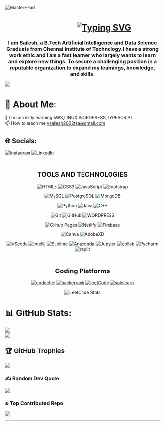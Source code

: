 ![MasterHead](https://miro.medium.com/v2/resize:fit:1000/1*aYo7IrzJ4XJ-aENpk7iKxg.png)
<h1 align="center">&emsp;&emsp;&emsp;&emsp;&emsp;<a href="https://git.io/typing-svg"><img src="https://readme-typing-svg.demolab.com?font=Fira+Code&pause=1000&random=false&width=435&lines=Hi+%F0%9F%91%8B%2C+I'm+Sailesh+V" alt="Typing SVG" /></a></h1>
<h3 align="center">I am Sailesh, a B.Tech Artificial Intelligence and Data Science Graduate from Chennai Institute of Technology.I have a strong work ethic and I am a fast learner who largely wants to learn and explore new things. To secure a challenging position in a reputable organization to expand my learnings, knowledge, and skills.</h3>
     
[![](https://visitcount.itsvg.in/api?id=Saileshthedon&icon=4&color=6)](https://visitcount.itsvg.in)

# 💫 About Me:
🌱 I’m currently learning AWS,LINUX,WORDPRESS,TYPESCRIPT<br>📫 How to reach me vsailesh2002tsa@gmail.com<br>

## 🌐 Socials:
[![Instagram](https://img.shields.io/badge/Instagram-%23E4405F.svg?logo=Instagram&logoColor=white)](https://instagram.com/saileshv2002) [![LinkedIn](https://img.shields.io/badge/LinkedIn-%230077B5.svg?logo=linkedin&logoColor=white)](https://www.linkedin.com/in/v-sailesh-566524204/) 

<h2 align="center" style="margin-top: 50px;">TOOLS AND TECHNOLOGIES</h2>
  <div align="center">
  <div>

  ![HTML5](https://img.shields.io/badge/html5-%23E34F26.svg?style=for-the-badge&logo=html5&logoColor=white)
  ![CSS3](https://img.shields.io/badge/css3-%231572B6.svg?style=for-the-badge&logo=css3&logoColor=white)
  ![JavaScript](https://img.shields.io/badge/javascript-%23323330.svg?style=for-the-badge&logo=javascript&logoColor=%23F7DF1E)
  ![Bootstrap](https://img.shields.io/badge/bootstrap-%23563D7C.svg?style=for-the-badge&logo=bootstrap&logoColor=white)
  </div>
  <div>

  ![MySQL](https://img.shields.io/badge/mysql-%2300f.svg?style=for-the-badge&logo=mysql&logoColor=white)
  ![PostgreSQL](https://img.shields.io/badge/Postgresql-30658c?style=for-the-badge&logo=postgresql&logoColor=white)
  ![MongoDB](https://img.shields.io/badge/MongoDB-4EA94B?style=for-the-badge&logo=mongodb&logoColor=white)
</div>
<div>

  ![Python](https://img.shields.io/badge/python-3670A0?style=for-the-badge&logo=python&logoColor=ffdd54)
  ![Java](https://img.shields.io/badge/java-%23ED8B00.svg?style=for-the-badge&logo=openjdk&logoColor=white)
  ![C++](https://img.shields.io/badge/c++-%2300599C.svg?style=for-the-badge&logo=c%2B%2B&logoColor=white)

</div>
<div>

  ![Git](https://img.shields.io/badge/git-%23F05033.svg?style=for-the-badge&logo=git&logoColor=white)
  ![GitHub](https://img.shields.io/badge/github-%23121011.svg?style=for-the-badge&logo=github&logoColor=white)
  ![WORDPRESS](https://img.shields.io/badge/Wordpress-21759B?style=for-the-badge&logo=wordpress&logoColor=white)
  
</div>

<div>
     
 ![Github Pages](https://img.shields.io/badge/github%20pages-121013?style=for-the-badge&logo=github&logoColor=white)
 ![Netlify](https://img.shields.io/badge/netlify-%23000000.svg?style=for-the-badge&logo=netlify&logoColor=#00C7B7)
 ![Firebase](https://img.shields.io/badge/firebase-%23039BE5.svg?style=for-the-badge&logo=firebase)

</div>

<div>
     
 ![Canva](https://img.shields.io/badge/Canva-%2300C4CC.svg?&style=for-the-badge&logo=Canva&logoColor=white)
 ![AdobeXD](https://img.shields.io/badge/Adobe%20XD-470137?style=for-the-badge&logo=Adobe%20XD&logoColor=#FF61F6)

</div>




<div>

![VScode](https://img.shields.io/badge/VSCode-0078D4?style=for-the-badge&logo=visual%20studio%20code&logoColor=white)
 ![Intellij](https://img.shields.io/badge/IntelliJ_IDEA-000000.svg?style=for-the-badge&logo=intellij-idea&logoColor=white)
![Sublime](https://img.shields.io/badge/sublime_text-%23575757.svg?&style=for-the-badge&logo=sublime-text&logoColor=important)
![Anaconda](https://img.shields.io/badge/conda-342B029.svg?&style=for-the-badge&logo=anaconda&logoColor=white)
![Jupyter](https://img.shields.io/badge/Jupyter-F37626.svg?&style=for-the-badge&logo=Jupyter&logoColor=white)
 ![collab](https://img.shields.io/badge/Colab-F9AB00?style=for-the-badge&logo=googlecolab&color=525252)
![Pycharm](https://img.shields.io/badge/PyCharm-000000.svg?&style=for-the-badge&logo=PyCharm&logoColor=white)
![replit](https://img.shields.io/badge/replit-667881?style=for-the-badge&logo=replit&logoColor=white)

</div>
</div>

<h2 align="center" style="margin-top: 50px;">Coding Platforms</h2>
<div align="center">

 [![codechef](https://img.shields.io/badge/Codechef-%23B92B27.svg?&style=for-the-badge&logo=Codechef&logoColor=white)](https://www.codechef.com/users/saileshvaids)
 [![hackerrank](https://img.shields.io/badge/-Hackerrank-2EC866?style=for-the-badge&logo=HackerRank&logoColor=white)](https://www.hackerrank.com/profile/saileshv_aids1)
[![leetCode](https://img.shields.io/badge/-LeetCode-FFA116?style=for-the-badge&logo=LeetCode&logoColor=black)](https://leetcode.com/u/Sailesh_V/)
[![sololearn](https://img.shields.io/badge/-Sololearn-3a464b?style=for-the-badge&logo=Sololearn&logoColor=white)](https://www.sololearn.com/en/profile/27669874)

</div>

<p align="center">
  <img src="https://leetcard.jacoblin.cool/Sailesh_V?theme=dark&font=Anek%20Kannada&ext=heatmap" alt="LeetCode Stats">
</p>

# 📊 GitHub Stats:

![](https://github-readme-streak-stats.herokuapp.com/?user=Saileshthedon&theme=vue&hide_border=false)<br/>
![](https://github-readme-stats.vercel.app/api/top-langs/?username=Saileshthedon&theme=vue&hide_border=false&include_all_commits=true&count_private=true&layout=compact)

## 🏆 GitHub Trophies
![](https://github-profile-trophy.vercel.app/?username=Saileshthedon&theme=flat&no-frame=false&no-bg=false&margin-w=4)

### ✍️ Random Dev Quote
![](https://quotes-github-readme.vercel.app/api?type=horizontal&theme=light)

### 🔝 Top Contributed Repo
![](https://github-contributor-stats.vercel.app/api?username=Saileshthedon&limit=5&theme=onestar&combine_all_yearly_contributions=true)

---
